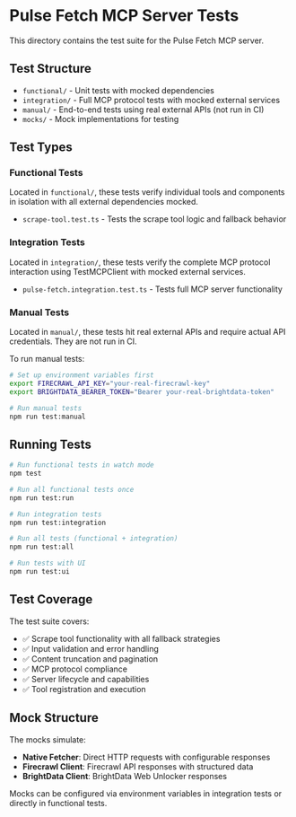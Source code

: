 # Pulse Fetch MCP Server Tests

This directory contains the test suite for the Pulse Fetch MCP server.

## Test Structure

- `functional/` - Unit tests with mocked dependencies
- `integration/` - Full MCP protocol tests with mocked external services
- `manual/` - End-to-end tests using real external APIs (not run in CI)
- `mocks/` - Mock implementations for testing

## Test Types

### Functional Tests

Located in `functional/`, these tests verify individual tools and components in isolation with all external dependencies mocked.

- `scrape-tool.test.ts` - Tests the scrape tool logic and fallback behavior

### Integration Tests

Located in `integration/`, these tests verify the complete MCP protocol interaction using TestMCPClient with mocked external services.

- `pulse-fetch.integration.test.ts` - Tests full MCP server functionality

### Manual Tests

Located in `manual/`, these tests hit real external APIs and require actual API credentials. They are not run in CI.

To run manual tests:

```bash
# Set up environment variables first
export FIRECRAWL_API_KEY="your-real-firecrawl-key"
export BRIGHTDATA_BEARER_TOKEN="Bearer your-real-brightdata-token"

# Run manual tests
npm run test:manual
```

## Running Tests

```bash
# Run functional tests in watch mode
npm test

# Run all functional tests once
npm run test:run

# Run integration tests
npm run test:integration

# Run all tests (functional + integration)
npm run test:all

# Run tests with UI
npm run test:ui
```

## Test Coverage

The test suite covers:

- ✅ Scrape tool functionality with all fallback strategies
- ✅ Input validation and error handling
- ✅ Content truncation and pagination
- ✅ MCP protocol compliance
- ✅ Server lifecycle and capabilities
- ✅ Tool registration and execution

## Mock Structure

The mocks simulate:

- **Native Fetcher**: Direct HTTP requests with configurable responses
- **Firecrawl Client**: Firecrawl API responses with structured data
- **BrightData Client**: BrightData Web Unlocker responses

Mocks can be configured via environment variables in integration tests or directly in functional tests.
